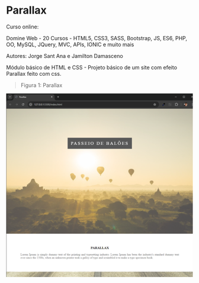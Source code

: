 # Parallax


Curso online:

Domine Web - 20 Cursos - HTML5, CSS3, SASS, Bootstrap, JS, ES6, PHP, OO, MySQL, JQuery, MVC, APIs, IONIC e muito mais

Autores:
Jorge Sant Ana e Jamilton Damasceno


Módulo básico de HTML e CSS - Projeto básico de um site com efeito Parallax feito com css. 

>Figura 1: Parallax

![Parallaxl](imagens/Site.png)

 
